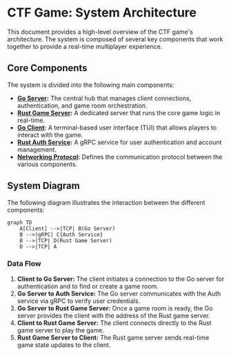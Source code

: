 # CTF Game: System Architecture

This document provides a high-level overview of the CTF game's architecture. The system is composed of several key components that work together to provide a real-time multiplayer experience.

## Core Components

The system is divided into the following main components:

- **[Go Server](./server_go.md):** The central hub that manages client connections, authentication, and game room orchestration.
- **[Rust Game Server](./game_server_rust.md):** A dedicated server that runs the core game logic in real-time.
- **[Go Client](./client_go.md):** A terminal-based user interface (TUI) that allows players to interact with the game.
- **[Rust Auth Service](./auth_rust.md):** A gRPC service for user authentication and account management.
- **[Networking Protocol](./networking.md):** Defines the communication protocol between the various components.

## System Diagram

The following diagram illustrates the interaction between the different components:

```mermaid
graph TD
    A[Client] -->|TCP| B(Go Server)
    B -->|gRPC| C{Auth Service}
    B -->|TCP| D(Rust Game Server)
    D -->|TCP| A
```

### Data Flow

1.  **Client to Go Server:** The client initiates a connection to the Go server for authentication and to find or create a game room.
2.  **Go Server to Auth Service:** The Go server communicates with the Auth service via gRPC to verify user credentials.
3.  **Go Server to Rust Game Server:** Once a game room is ready, the Go server provides the client with the address of the Rust game server.
4.  **Client to Rust Game Server:** The client connects directly to the Rust game server to play the game.
5.  **Rust Game Server to Client:** The Rust game server sends real-time game state updates to the client.
